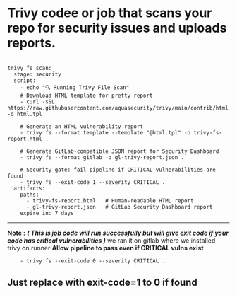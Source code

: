 # Trivy codee or job that scans your repo for security issues and uploads reports.
```

trivy_fs_scan:
  stage: security
  script:
    - echo "🔍 Running Trivy File Scan"
    # Download HTML template for pretty report
    - curl -sSL https://raw.githubusercontent.com/aquasecurity/trivy/main/contrib/html.tpl -o html.tpl

    # Generate an HTML vulnerability report
    - trivy fs --format template --template "@html.tpl" -o trivy-fs-report.html .

    # Generate GitLab-compatible JSON report for Security Dashboard
    - trivy fs --format gitlab -o gl-trivy-report.json .

    # Security gate: fail pipeline if CRITICAL vulnerabilities are found
    - trivy fs --exit-code 1 --severity CRITICAL .
  artifacts:
    paths:
      - trivy-fs-report.html   # Human-readable HTML report
      - gl-trivy-report.json   # GitLab Security Dashboard report
    expire_in: 7 days
```
---
**Note :**  ***( This is job code will run successfully but will give exit code if your code has critical vulnerabilities )***   we ran it on gitlab where we installed trivy on runner
**Allow pipeline to pass even if CRITICAL vulns exist** 
```
    - trivy fs --exit-code 0 --severity CRITICAL .
```
**Just replace with exit-code=1 to 0 if found**
---

